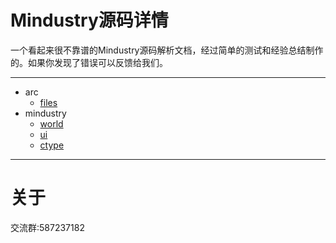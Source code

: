 # Mindustry源码详情

一个看起来很不靠谱的Mindustry源码解析文档，经过简单的测试和经验总结制作的。如果你发现了错误可以反馈给我们。

***

- arc
  - [files](docs/arc/files.md)
- mindustry
  - [world](docs/mindustry/world.md)
  - [ui](docs/mindustry/ui.md)
  - [ctype](docs/mindustry/ctype.md)

***
# 关于

交流群:587237182
